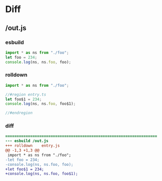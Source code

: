 # Diff
## /out.js
### esbuild
```js
import * as ns from "./foo";
let foo = 234;
console.log(ns, ns.foo, foo);
```
### rolldown
```js
import * as ns from "./foo";

//#region entry.ts
let foo$1 = 234;
console.log(ns, ns.foo, foo$1);

//#endregion
```
### diff
```diff
===================================================================
--- esbuild	/out.js
+++ rolldown	entry.js
@@ -1,3 +1,3 @@
 import * as ns from "./foo";
-let foo = 234;
-console.log(ns, ns.foo, foo);
+let foo$1 = 234;
+console.log(ns, ns.foo, foo$1);

```
